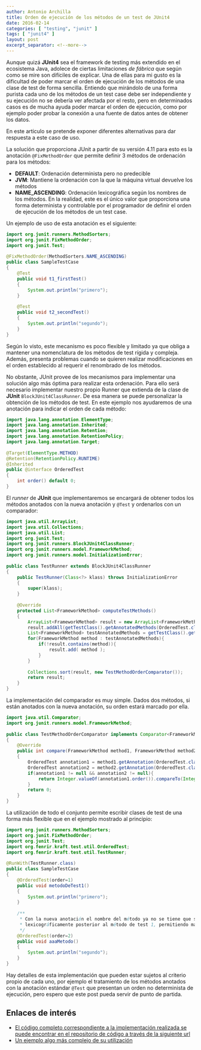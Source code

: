 ```yaml
---
author: Antonio Archilla
title: Orden de ejecución de los métodos de un test de JUnit4
date: 2016-02-14
categories: [ "testing", "junit" ]
tags: [ "junit4" ]
layout: post
excerpt_separator: <!--more-->
---
```


Aunque quizá **JUnit4** sea el framework de testing más extendido en el ecosistema Java, adolece de ciertas limitaciones *de fábrica* que según como se mire son difíciles de explicar. 
Una de ellas para mi gusto es la dificultad de poder marcar el orden de ejecución de los métodos de una clase de test de forma sencilla. 
Entiendo que mirándolo de una forma purista cada uno de los métodos de un test case debe ser independiente y su ejecución no se debería ver afectada por el resto, 
pero en determinados casos es de mucha ayuda poder marcar el orden de ejecución, como por ejemplo poder probar la conexión a una fuente de datos antes de obtener los datos.

En este articulo se pretende exponer diferentes alternativas para dar respuesta a este caso de uso.

<!--more-->

La solución que proporciona JUnit a partir de su versión 4.11 para esto es la anotación `@FixMethodOrder` que permite definir 3 métodos de ordenación para los métodos:

- **DEFAULT**: Ordenación determinista pero no predecible
- **JVM**: Mantiene la ordenación con la que la máquina virtual devuelve los métodos
- **NAME_ASCENDING**: Ordenación lexicográfica según los nombres de los métodos. En la realidad, este es el único valor que proporciona una forma determinista y controlable por el programador de definir el orden de ejecución de los métodos de un test case.

Un ejemplo de uso de esta anotación es el siguiente:

```java
import org.junit.runners.MethodSorters;
import org.junit.FixMethodOrder;
import org.junit.Test;
  
@FixMethodOrder(MethodSorters.NAME_ASCENDING)
public class SampleTestCase 
{
    @Test
    public void t1_firstTest() 
    {
        System.out.println("primero");
    }
  
    @Test
    public void t2_secondTest() 
    {
        System.out.println("segundo");
    }
}
```

Según lo visto, este mecanismo es poco flexible y limitado ya que obliga a mantener una nomenclatura de los métodos de test rígida y compleja. 
Además, presenta problemas cuando se quieren realizar modificaciones en el orden establecido al requerir el renombrado de los métodos.

No obstante, JUnit provee de los mecanismos para implementar una solución algo más óptima para realizar esta ordenación. 
Para ello será necesario implementar nuestro propio Runner que extienda de la clase de **JUnit** `BlockJUnit4ClassRunner`. 
De esa manera se puede personalizar la obtención de los métodos de test. En este ejemplo nos ayudaremos de una anotación para indicar el orden de cada método:

```java
import java.lang.annotation.ElementType;
import java.lang.annotation.Inherited;
import java.lang.annotation.Retention;
import java.lang.annotation.RetentionPolicy;
import java.lang.annotation.Target;
  
@Target(ElementType.METHOD)
@Retention(RetentionPolicy.RUNTIME)
@Inherited
public @interface OrderedTest
{
    int order() default 0; 
}
```

El *runner* de **JUnit** que implementaremos se encargará de obtener todos los métodos anotados con la nueva anotación y `@Test` y ordenarlos con un comparador:

```java
import java.util.ArrayList;
import java.util.Collections;
import java.util.List;
import org.junit.Test;
import org.junit.runners.BlockJUnit4ClassRunner;
import org.junit.runners.model.FrameworkMethod;
import org.junit.runners.model.InitializationError;
  
public class TestRunner extends BlockJUnit4ClassRunner
{
    public TestRunner(Class<?> klass) throws InitializationError 
    {
        super(klass);
    }
      
    @Override
    protected List<FrameworkMethod> computeTestMethods() 
    {
        ArrayList<FrameworkMethod> result = new ArrayList<FrameworkMethod>();
        result.addAll(getTestClass().getAnnotatedMethods(OrderedTest.class));
        List<FrameworkMethod> testAnnotatedMethods = getTestClass().getAnnotatedMethods(Test.class);
        for(FrameworkMethod method : testAnnotatedMethods){
            if(!result.contains(method)){
                result.add( method );
            }
        }
          
        Collections.sort(result, new TestMethodOrderComparator());
        return result;
    }
}
```

La implementación del comparador es muy simple. Dados dos métodos, si están anotados con la nueva anotación, su orden estará marcado por ella.

```java
import java.util.Comparator;
import org.junit.runners.model.FrameworkMethod;
  
public class TestMethodOrderComparator implements Comparator<FrameworkMethod> 
{
    @Override
    public int compare(FrameworkMethod method1, FrameworkMethod method2) 
    {
        OrderedTest annotation1 = method1.getAnnotation(OrderedTest.class);
        OrderedTest annotation2 = method2.getAnnotation(OrderedTest.class);
        if(annotation1 != null && annotation2 != null){
            return Integer.valueOf(annotation1.order()).compareTo(Integer.valueOf(annotation2.order()));
        }
        return 0;
    }
}
```

La utilización de todo el conjunto permite escribir clases de test de una forma más flexible que en el ejemplo mostrado al principio:

```java
import org.junit.runners.MethodSorters;
import org.junit.FixMethodOrder;
import org.junit.Test;
import org.fenrir.kraft.test.util.OrderedTest;
import org.fenrir.kraft.test.util.TestRunner;
   
@RunWith(TestRunner.class)
public class SampleTestCase 
{
    @OrderedTest(order=1)
    public void metodoDeTest1() 
    {
        System.out.println("primero");
    }
   
    /**
     * Con la nueva anotación el nombre del método ya no se tiene que ser
     * lexicográficamente posterior al método de test 1, permitiendo mayor flexibilidad
     */
    @OrderedTest(order=2)
    public void aaaMetodo() 
    {
        System.out.println("segundo");
    }
}
```

Hay detalles de esta implementación que pueden estar sujetos al criterio propio de cada uno, por ejemplo el tratamiento de los métodos anotados con la anotación estándar `@Test`
que presentan un orden no determinista de ejecución, pero espero que este post pueda servir de punto de partida.

## Enlaces de interés

- [El código completo correspondiente a la implementación realizada se puede encontrar en el repositorio de código a través de la siguiente url](https://bitbucket.org/fenrir/kraft/src/2c1a00f7e5ec4f0548bf88d20deb7817226a0037/src/test/java/org/fenrir/kraft/test/util/?at=master)
- [Un ejemplo algo más complejo de su utilización](https://bitbucket.org/fenrir/kraft/src/2c1a00f7e5ec4f0548bf88d20deb7817226a0037/src/test/java/org/fenrir/kraft/test/ElasticSearchConceptTestCase.java?at=master&fileviewer=file-view-default)

